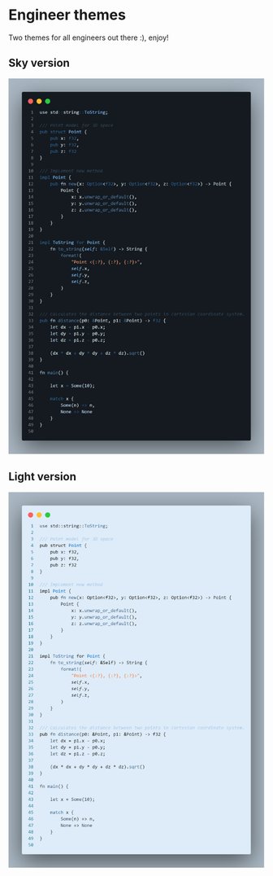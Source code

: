 # Engineer themes

Two themes for all engineers out there :), enjoy!

## Sky version

![Engineer Sky](./engineer.png)

## Light version

![Engineer Light](./engineer-light.png)